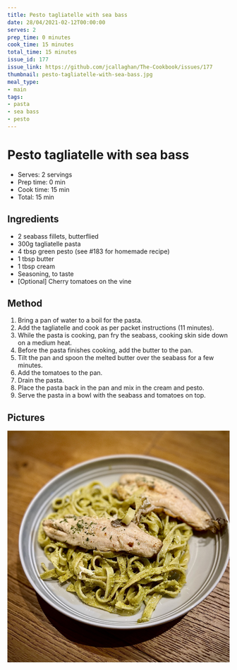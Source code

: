 ```yaml
---
title: Pesto tagliatelle with sea bass
date: 28/04/2021-02-12T00:00:00
serves: 2
prep_time: 0 minutes
cook_time: 15 minutes
total_time: 15 minutes
issue_id: 177
issue_link: https://github.com/jcallaghan/The-Cookbook/issues/177
thumbnail: pesto-tagliatelle-with-sea-bass.jpg
meal_type:
- main
tags:
- pasta
- sea bass
- pesto
---
```


# Pesto tagliatelle with sea bass

- Serves: 2 servings
- Prep time: 0 min
- Cook time:  15 min
- Total: 15 min

## Ingredients
- 2 seabass fillets, butterflied
- 300g tagliatelle pasta
- 4 tbsp green pesto (see #183 for homemade recipe)
- 1 tbsp butter
- 1 tbsp cream
- Seasoning, to taste
- [Optional] Cherry tomatoes on the vine

## Method
1. Bring a pan of water to a boil for the pasta.
2. Add the tagliatelle and cook as per packet instructions (11 minutes).
3. While the pasta is cooking, pan fry the seabass, cooking skin side down on a medium heat.
4. Before the pasta finishes cooking, add the butter to the pan.
5. Tilt the pan and spoon the melted butter over the seabass for a few minutes.
6. Add the tomatoes to the pan.
7. Drain the pasta.
8. Place the pasta back in the pan and mix in the cream and pesto.
9. Serve the pasta in a bowl with the seabass and tomatoes on top.

## Pictures
![Pesto tagliatelle with sea bass](./images/pesto-tagliatelle-with-sea-bass.jpg)
